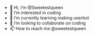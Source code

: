 - 👋 Hi, I’m @Sweetestqueen
- 👀 I’m interested in coding
- 🌱 I’m currently learning making userbot
- 💞️ I’m looking to collaborate on coding
- 📫 How to reach me @sweetestqueen

<!---
Sweetestqueen/Sweetestqueen is a ✨ special ✨ repository because its `README.md` (this file) appears on your GitHub profile.
You can click the Preview link to take a look at your changes.
--->
